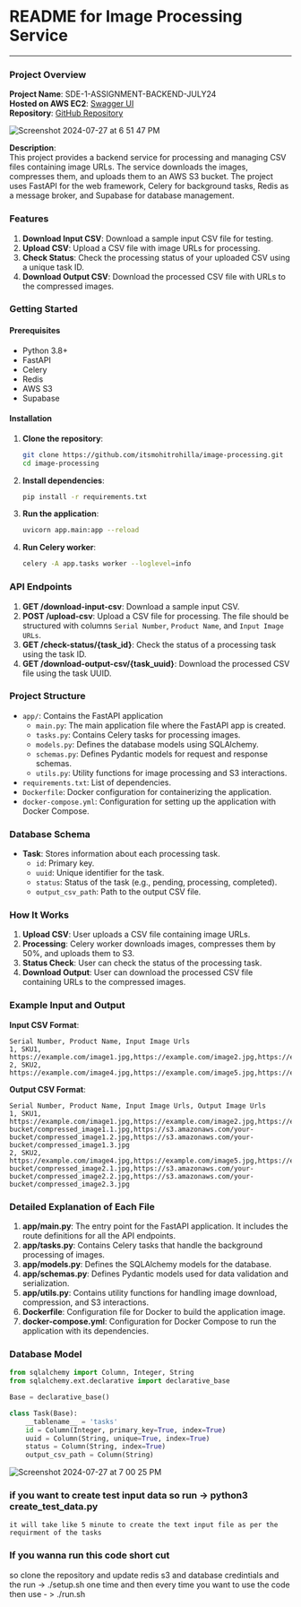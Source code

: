 
# README for Image Processing Service

---

### Project Overview

**Project Name**: SDE-1-ASSIGNMENT-BACKEND-JULY24  
**Hosted on AWS EC2**: [Swagger UI](http://13.233.153.137:8000/docs)  
**Repository**: [GitHub Repository](https://github.com/itsmohitrohilla/image-processing.git)

![Screenshot 2024-07-27 at 6 51 47 PM](https://github.com/user-attachments/assets/513e7bec-7430-4683-af29-a0d90bfee93c)


**Description**:  
This project provides a backend service for processing and managing CSV files containing image URLs. The service downloads the images, compresses them, and uploads them to an AWS S3 bucket. The project uses FastAPI for the web framework, Celery for background tasks, Redis as a message broker, and Supabase for database management.

### Features

1. **Download Input CSV**: Download a sample input CSV file for testing.
2. **Upload CSV**: Upload a CSV file with image URLs for processing.
3. **Check Status**: Check the processing status of your uploaded CSV using a unique task ID.
4. **Download Output CSV**: Download the processed CSV file with URLs to the compressed images.

### Getting Started

#### Prerequisites

- Python 3.8+
- FastAPI
- Celery
- Redis
- AWS S3
- Supabase

#### Installation

1. **Clone the repository**:
   ```bash
   git clone https://github.com/itsmohitrohilla/image-processing.git
   cd image-processing
   ```

2. **Install dependencies**:
   ```bash
   pip install -r requirements.txt
   ```

3. **Run the application**:
   ```bash
   uvicorn app.main:app --reload
   ```

4. **Run Celery worker**:
   ```bash
   celery -A app.tasks worker --loglevel=info
   ```

### API Endpoints

1. **GET /download-input-csv**: Download a sample input CSV.
2. **POST /upload-csv**: Upload a CSV file for processing. The file should be structured with columns `Serial Number`, `Product Name`, and `Input Image URLs`.
3. **GET /check-status/{task_id}**: Check the status of a processing task using the task ID.
4. **GET /download-output-csv/{task_uuid}**: Download the processed CSV file using the task UUID.

### Project Structure

- `app/`: Contains the FastAPI application
  - `main.py`: The main application file where the FastAPI app is created.
  - `tasks.py`: Contains Celery tasks for processing images.
  - `models.py`: Defines the database models using SQLAlchemy.
  - `schemas.py`: Defines Pydantic models for request and response schemas.
  - `utils.py`: Utility functions for image processing and S3 interactions.
- `requirements.txt`: List of dependencies.
- `Dockerfile`: Docker configuration for containerizing the application.
- `docker-compose.yml`: Configuration for setting up the application with Docker Compose.

### Database Schema

- **Task**: Stores information about each processing task.
  - `id`: Primary key.
  - `uuid`: Unique identifier for the task.
  - `status`: Status of the task (e.g., pending, processing, completed).
  - `output_csv_path`: Path to the output CSV file.

### How It Works

1. **Upload CSV**: User uploads a CSV file containing image URLs.
2. **Processing**: Celery worker downloads images, compresses them by 50%, and uploads them to S3.
3. **Status Check**: User can check the status of the processing task.
4. **Download Output**: User can download the processed CSV file containing URLs to the compressed images.

### Example Input and Output

**Input CSV Format**:
```csv
Serial Number, Product Name, Input Image Urls
1, SKU1, https://example.com/image1.jpg,https://example.com/image2.jpg,https://example.com/image3.jpg
2, SKU2, https://example.com/image4.jpg,https://example.com/image5.jpg,https://example.com/image6.jpg
```

**Output CSV Format**:
```csv
Serial Number, Product Name, Input Image Urls, Output Image Urls
1, SKU1, https://example.com/image1.jpg,https://example.com/image2.jpg,https://example.com/image3.jpg,https://s3.amazonaws.com/your-bucket/compressed_image1.1.jpg,https://s3.amazonaws.com/your-bucket/compressed_image1.2.jpg,https://s3.amazonaws.com/your-bucket/compressed_image1.3.jpg
2, SKU2, https://example.com/image4.jpg,https://example.com/image5.jpg,https://example.com/image6.jpg,https://s3.amazonaws.com/your-bucket/compressed_image2.1.jpg,https://s3.amazonaws.com/your-bucket/compressed_image2.2.jpg,https://s3.amazonaws.com/your-bucket/compressed_image2.3.jpg
```

### Detailed Explanation of Each File

1. **app/main.py**: The entry point for the FastAPI application. It includes the route definitions for all the API endpoints.
2. **app/tasks.py**: Contains Celery tasks that handle the background processing of images.
3. **app/models.py**: Defines the SQLAlchemy models for the database.
4. **app/schemas.py**: Defines Pydantic models used for data validation and serialization.
5. **app/utils.py**: Contains utility functions for handling image download, compression, and S3 interactions.
6. **Dockerfile**: Configuration file for Docker to build the application image.
7. **docker-compose.yml**: Configuration for Docker Compose to run the application with its dependencies.

### Database Model

```python
from sqlalchemy import Column, Integer, String
from sqlalchemy.ext.declarative import declarative_base

Base = declarative_base()

class Task(Base):
    __tablename__ = 'tasks'
    id = Column(Integer, primary_key=True, index=True)
    uuid = Column(String, unique=True, index=True)
    status = Column(String, index=True)
    output_csv_path = Column(String)
```
![Screenshot 2024-07-27 at 7 00 25 PM](https://github.com/user-attachments/assets/b82101df-9fdb-4e10-8b16-2ddfa57b32b1)

### if you want to create test input data so run -> python3 create_test_data.py 
    it will take like 5 minute to create the text input file as per the requirment of the tasks

### If you wanna run this code short cut 
so clone the repository and update redis s3 and database credintials and the run -> ./setup.sh one time and then every time you want to use the code then  use  - > ./run.sh


